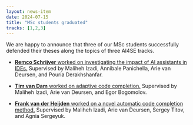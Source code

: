 ```yaml
---
layout: news-item
date: 2024-07-15
title: "MSc students graduated"
tracks: [1,2,3]
---
```



We are happy to announce that three of our MSc students successfully defended their theses along the topics of three AI4SE tracks.

- [**Remco Schrijver** worked on investigating the impact of AI assistants in IDEs.](/projects/track-1/2024-07-08-beyond-acceptance-rates-thesis-remco-schrijver) Supervised by Maliheh Izadi, Annibale Panichella, Arie van Deursen, and Pouria Derakhshanfar.

- [**Tim van Dam** worked on adaptive code completion.](/projects/track-2/2024-07-08-enriching-source-code-with-contextual-data-thesis-tim-van-dam) Supervised by Maliheh Izadi, Arie van Deursen, and Egor Bogomolov.

- [**Frank van der Heijden** worked on a novel automatic code completion method.](/projects/track-3/2024-07-08-inreractive-adaptive-llm-thesis-frank-van-der-heijden) Supervised by Maliheh Izadi, Arie van Deursen, Sergey Titov, and Agnia Sergeyuk.

